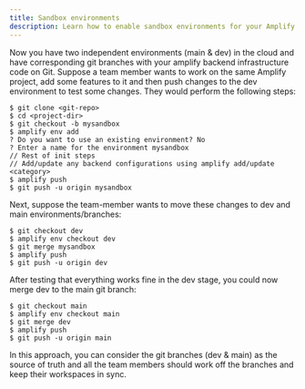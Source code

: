```yaml
---
title: Sandbox environments
description: Learn how to enable sandbox environments for your Amplify project.
---
```


Now you have two independent environments (main & dev) in the cloud and have corresponding git branches with your amplify backend infrastructure code on Git. Suppose a team member wants to work on the same Amplify project, add some features to it and then push changes to the dev environment to test some changes. They would perform the following steps:

```console
$ git clone <git-repo>
$ cd <project-dir>
$ git checkout -b mysandbox
$ amplify env add
? Do you want to use an existing environment? No
? Enter a name for the environment mysandbox
// Rest of init steps
// Add/update any backend configurations using amplify add/update <category>
$ amplify push
$ git push -u origin mysandbox
```

Next, suppose the team-member wants to move these changes to dev and main environments/branches:

```console
$ git checkout dev
$ amplify env checkout dev
$ git merge mysandbox
$ amplify push
$ git push -u origin dev
```

After testing that everything works fine in the dev stage, you could now merge dev to the main git branch:

```console
$ git checkout main
$ amplify env checkout main
$ git merge dev
$ amplify push
$ git push -u origin main
```

In this approach, you can consider the git branches (dev & main) as the source of truth and all the team members should work off the branches and keep their workspaces in sync.
